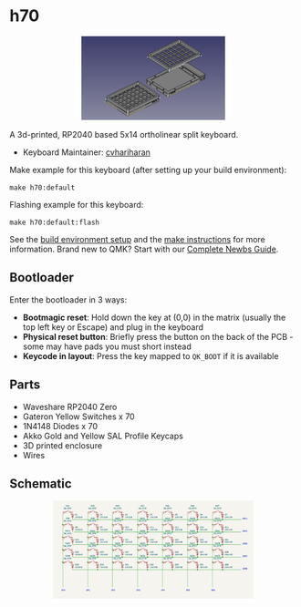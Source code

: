 # h70

<p align="center">
    <img src="images/h70.png" width="50%" height="30%">
<p>

A 3d-printed, RP2040 based 5x14 ortholinear split keyboard. 

* Keyboard Maintainer: [cvhariharan](https://github.com/cvhariharan)

Make example for this keyboard (after setting up your build environment):

    make h70:default

Flashing example for this keyboard:

    make h70:default:flash

See the [build environment setup](https://docs.qmk.fm/#/getting_started_build_tools) and the [make instructions](https://docs.qmk.fm/#/getting_started_make_guide) for more information. Brand new to QMK? Start with our [Complete Newbs Guide](https://docs.qmk.fm/#/newbs).

## Bootloader

Enter the bootloader in 3 ways:

* **Bootmagic reset**: Hold down the key at (0,0) in the matrix (usually the top left key or Escape) and plug in the keyboard
* **Physical reset button**: Briefly press the button on the back of the PCB - some may have pads you must short instead
* **Keycode in layout**: Press the key mapped to `QK_BOOT` if it is available

## Parts
- Waveshare RP2040 Zero
- Gateron Yellow Switches x 70
- 1N4148 Diodes x 70
- Akko Gold and Yellow SAL Profile Keycaps
- 3D printed enclosure
- Wires
## Schematic
<p align="center">
    <img src="images/h70-circuit.png" width="70%" height="30%">
<p>

